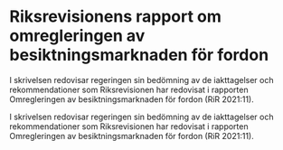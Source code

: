 # Riksrevisionens rapport om omregleringen av besiktningsmarknaden för fordon

I skrivelsen redovisar regeringen sin bedömning av de iakttagelser och
rekommendationer som Riksrevisionen har redovisat i rapporten
Omregleringen av besiktningsmarknaden för fordon (RiR 2021:11).

I skrivelsen redovisar regeringen sin bedömning av de iakttagelser och
rekommendationer som Riksrevisionen har redovisat i rapporten
Omregleringen av besiktningsmarknaden för fordon (RiR 2021:11).
